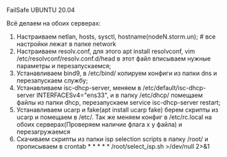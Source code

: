 FailSafe UBUNTU 20.04

Всё делаем на обоих серверах:
1) Настраиваем netlan, hosts, sysctl, hostname(nodeN.storm.un); # все настройки лежат в папке network
2) Настраиваем resolv.conf, для этого apt install resolvconf, vim /etc/resolvconf/resolv.conf.d/head в этот файл вписываем нужные параметры и перезапускаемся;
3) Устанавливаем bind9, в /etc/bind/ копируем конфиги из папки dns и перезапускаем службу;
4) Устанавливаем isc-dhcp-server, меняем в /etc/default/isc-dhcp-server INTERFACESv4="ens33", и в папку /etc/dhcp/ помещаем файлы из папки dhcp, перезапускаем service isc-dhcp-server restart;
5) Устанавливаем ucarp и fake(apt install ucarp fake) берем скрипты из ucarp и помещаем в /etc/. Так же меняем конфиг в /etc/rc.local на обоих серверах(Проверяем наличие флага х у файла) и перезагружаемся
6) Скачиваем скрипты из папки isp selection scripts в папку /root/ и прописываем в crontab * * * * * /root/select_isp.sh >/dev/null 2>&1
